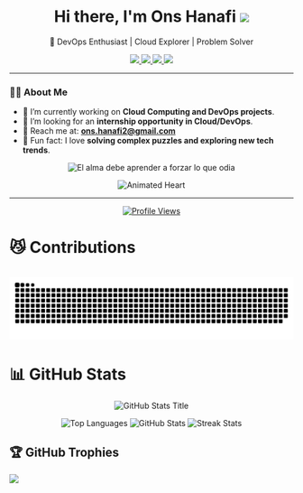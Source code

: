 <h1 align="center">Hi there, I'm Ons Hanafi  <img src="https://media.giphy.com/media/hvRJCLFzcasrR4ia7z/giphy.gif" width="30px"></h1>

<p align="center">
  🚀 DevOps Enthusiast | Cloud Explorer | Problem Solver
</p>

<p align="center">
  <a href="https://www.linkedin.com/in/ons-hanafi/">
    <img src="https://img.shields.io/badge/LinkedIn-%23E4405F.svg?style=for-the-badge&logo=linkedin&logoColor=white&color=ffafcc&labelColor=f783ac&style=flat&borderRadius=10">
  </a>
  <a href="mailto:ons.hanafi2@gmail.com">
    <img src="https://img.shields.io/badge/Email-%23D14836.svg?style=for-the-badge&logo=gmail&logoColor=white&color=fab1a0&labelColor=ff6f61&style=flat&borderRadius=10">
  </a>
  <a href="https://github.com/OnsHanafi">
    <img src="https://img.shields.io/badge/GitHub-%23F7DF1E.svg?style=for-the-badge&logo=github&logoColor=white&color=ffcccc&labelColor=ff8fa3&style=flat&borderRadius=10">
  </a>
  <a href="https://gitlab.com/ons.hanafi2">
    <img src="https://img.shields.io/badge/GitLab-%23FC6D26.svg?style=for-the-badge&logo=gitlab&logoColor=white&color=ffe4e1&labelColor=ff5c8d&style=flat&borderRadius=10">
  </a>
</p>

---

### 👨‍💻 About Me

- 🌱 I’m currently working on **Cloud Computing and DevOps projects**.
- 🚀 I’m looking for an **internship opportunity in Cloud/DevOps**.
- 📧 Reach me at: **ons.hanafi2@gmail.com**
- 🌟 Fun fact: I love **solving complex puzzles and exploring new tech trends**.

<p align="center">
  <img src="https://readme-typing-svg.demolab.com?font=Fira+Code&weight=500&size=22&duration=3000&pause=1000&color=F75C7E&center=true&vCenter=true&width=700&lines=🌸+El+alma+debe+aprender+a+forzar+lo+que+odia" alt="El alma debe aprender a forzar lo que odia">
</p>

<p align="center">
  <img src="https://media.giphy.com/media/8HboJv8HZQUr1pZKXV/giphy.gif" alt="Animated Heart" width="50">
</p>




---
<p align="center">
  <a href="https://visitcount.itsvg.in">
    <img src="https://visitcount.itsvg.in/api?id=OnsHanafi&label=Profile%20Views&color=10&icon=9&pretty=true" alt="Profile Views" />
  </a>
</p>

# 😼 Contributions
  <br>
  <img alt="snake eating my contributions" src="https://github.com/OnsHanafi/OnsHanafi/blob/output/github-contribution-grid-snake-dark.svg" />
  <br/>

# 📊 GitHub Stats

<p align="center">
  <img src="https://readme-typing-svg.demolab.com/?font=Fira+Code&weight=500&size=22&duration=3000&pause=1000&color=F75C7E&center=true&vCenter=true&width=600&lines=✨+✨+✨+✨+✨+✨" alt="GitHub Stats Title" />
</p>


<p align="center">
    <img src="https://github-readme-stats.vercel.app/api/top-langs/?username=OnsHanafi&theme=radical&hide_border=false&include_all_commits=true&count_private=true&layout=compact" alt="Top Languages" width="300" />
   <img src="https://github-readme-stats.vercel.app/api?username=OnsHanafi&theme=radical&hide_border=false&include_all_commits=true&count_private=true" alt="GitHub Stats" width="300" />
    <img src="https://github-readme-streak-stats.herokuapp.com/?user=OnsHanafi&theme=radical&hide_border=false" alt="Streak Stats" width="300" />
</p>


## 🏆 GitHub Trophies
![](https://github-profile-trophy.vercel.app/?username=OnsHanafi&theme=radical&no-frame=false&no-bg=true&margin-w=4)




